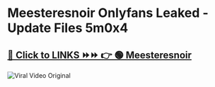 
 # Meesteresnoir Onlyfans Leaked - Update Files 5m0x4

## <h2><a href="https://clipsfans.com/Meesteresnoir&ref=git">🔗 Click to LINKS ⏩⏩ 👉 🟢 Meesteresnoir </a></h2>

<a href="https://clipsfans.com/Meesteresnoir&ref=git" rel="nofollow" data-target="animated-image.originalLink"><img src="https://i.ibb.co.com/xMMVF88/686577567.gif" alt="Viral Video Original" style="max-width: 100%; display: inline-block;" data-target="animated-image.originalImage"></a>

